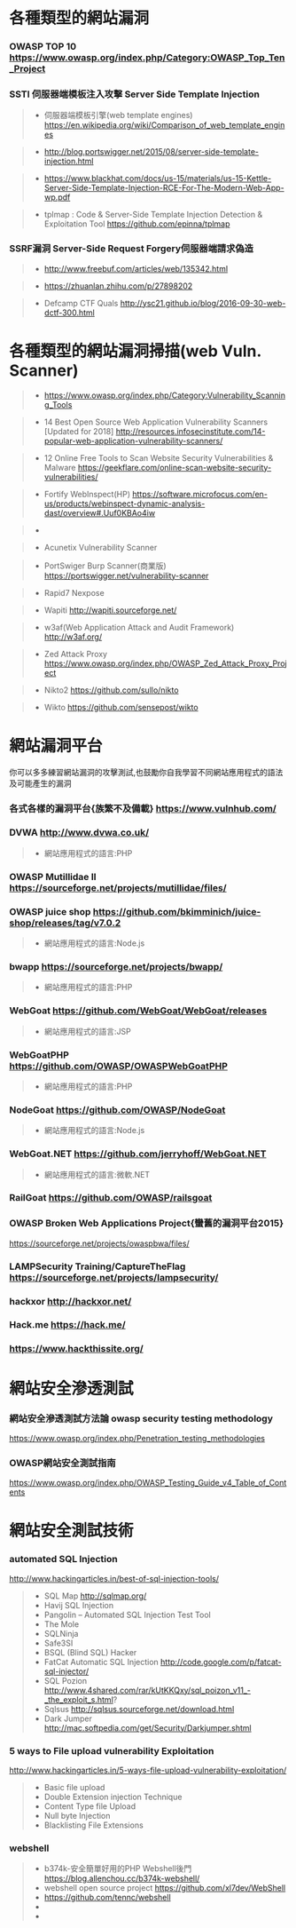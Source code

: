 # 各種類型的網站漏洞
### OWASP TOP 10 https://www.owasp.org/index.php/Category:OWASP_Top_Ten_Project

### SSTI 伺服器端模板注入攻擊 Server Side Template Injection 
>* 伺服器端模板引擎(web template engines) https://en.wikipedia.org/wiki/Comparison_of_web_template_engines

>* http://blog.portswigger.net/2015/08/server-side-template-injection.html

>* https://www.blackhat.com/docs/us-15/materials/us-15-Kettle-Server-Side-Template-Injection-RCE-For-The-Modern-Web-App-wp.pdf

>* tplmap : Code & Server-Side Template Injection Detection & Exploitation Tool
https://github.com/epinna/tplmap

### SSRF漏洞 Server-Side Request Forgery伺服器端請求偽造
>* http://www.freebuf.com/articles/web/135342.html

>* https://zhuanlan.zhihu.com/p/27898202

>* Defcamp CTF Quals http://ysc21.github.io/blog/2016-09-30-web-dctf-300.html

# 各種類型的網站漏洞掃描(web Vuln. Scanner)
>* https://www.owasp.org/index.php/Category:Vulnerability_Scanning_Tools

>* 14 Best Open Source Web Application Vulnerability Scanners [Updated for 2018]
http://resources.infosecinstitute.com/14-popular-web-application-vulnerability-scanners/

>* 12 Online Free Tools to Scan Website Security Vulnerabilities & Malware
https://geekflare.com/online-scan-website-security-vulnerabilities/

>* Fortify WebInspect(HP) https://software.microfocus.com/en-us/products/webinspect-dynamic-analysis-dast/overview#.Uuf0KBAo4iw

>*

>* Acunetix Vulnerability Scanner

>* PortSwiger Burp Scanner(商業版) https://portswigger.net/vulnerability-scanner

>* Rapid7 Nexpose	

>* Wapiti http://wapiti.sourceforge.net/

>* w3af(Web Application Attack and Audit Framework) http://w3af.org/

>* Zed Attack Proxy https://www.owasp.org/index.php/OWASP_Zed_Attack_Proxy_Project

>* Nikto2 https://github.com/sullo/nikto

>* Wikto https://github.com/sensepost/wikto

# 網站漏洞平台
你可以多多練習網站漏洞的攻擊測試,也鼓勵你自我學習不同網站應用程式的語法及可能產生的漏洞
### 各式各樣的漏洞平台{族繁不及備載} https://www.vulnhub.com/

### DVWA http://www.dvwa.co.uk/

>* 網站應用程式的語言:PHP

### OWASP Mutillidae II https://sourceforge.net/projects/mutillidae/files/

### OWASP juice shop https://github.com/bkimminich/juice-shop/releases/tag/v7.0.2

>* 網站應用程式的語言:Node.js

### bwapp https://sourceforge.net/projects/bwapp/

>* 網站應用程式的語言:PHP

### WebGoat https://github.com/WebGoat/WebGoat/releases

>* 網站應用程式的語言:JSP

### WebGoatPHP https://github.com/OWASP/OWASPWebGoatPHP

>* 網站應用程式的語言:PHP

### NodeGoat https://github.com/OWASP/NodeGoat

>* 網站應用程式的語言:Node.js

### WebGoat.NET https://github.com/jerryhoff/WebGoat.NET

>* 網站應用程式的語言:微軟.NET

### RailGoat https://github.com/OWASP/railsgoat

### OWASP Broken Web Applications Project{蠻舊的漏洞平台2015}  
   https://sourceforge.net/projects/owaspbwa/files/

### LAMPSecurity Training/CaptureTheFlag https://sourceforge.net/projects/lampsecurity/

### hackxor http://hackxor.net/

### Hack.me https://hack.me/

### https://www.hackthissite.org/

# 網站安全滲透測試
### 網站安全滲透測試方法論 owasp security testing methodology
https://www.owasp.org/index.php/Penetration_testing_methodologies

### OWASP網站安全測試指南
https://www.owasp.org/index.php/OWASP_Testing_Guide_v4_Table_of_Contents

# 網站安全測試技術

### automated SQL Injection
http://www.hackingarticles.in/best-of-sql-injection-tools/
>* SQL Map	http://sqlmap.org/
>* Havij SQL Injection
>* Pangolin – Automated SQL Injection Test Tool
>* The Mole
>* SQLNinja
>* Safe3SI
>* BSQL (Blind SQL) Hacker
>* FatCat Automatic SQL Injection	http://code.google.com/p/fatcat-sql-injector/
>* SQL Pozion	http://www.4shared.com/rar/kUtKKQxy/sql_poizon_v11_-_the_exploit_s.html?
>* Sqlsus	http://sqlsus.sourceforge.net/download.html
>* Dark Jumper	http://mac.softpedia.com/get/Security/Darkjumper.shtml

### 5 ways to File upload vulnerability Exploitation
http://www.hackingarticles.in/5-ways-file-upload-vulnerability-exploitation/

>* Basic file upload
>* Double Extension injection Technique
>* Content Type file Upload
>* Null byte Injection
>* Blacklisting File Extensions

### webshell

>* b374k-安全簡單好用的PHP Webshell後門  https://blog.allenchou.cc/b374k-webshell/
>* webshell open source project https://github.com/xl7dev/WebShell
>* https://github.com/tennc/webshell
>* 
>* 
